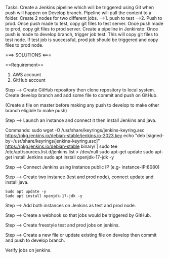 Tasks:
Create a Jenkins pipeline which will be triggered using Git when push will happen on Develop branch.
Pipeline will pull the content to a folder.
Create 2 nodes for two different jobs. -->1. push to test -->2. Push to prod.
Once push made to test, copy git files to test server.
Once push made to prod, copy git files to prod server.
Create a pipeline in Jenkinsto:
Once push is made to develop branch, trigger job test. This will copy git files to test node.
If test job is successful, prod job should be triggered and copy files to prod node.

===> SOLUTIONS <===

==Requirement==
1. AWS account
2. GitHub account

Step --> Create GitHub repository then clone repository to local system. Create develop branch and add some file to commit and push on GitHub.

(Create a file on master before making any push to develop to make other branch eligible to make push)

Step --> Launch an instance and connect it then install Jenkins and java.

Commands:
  sudo wget -O /usr/share/keyrings/jenkins-keyring.asc \
    https://pkg.jenkins.io/debian-stable/jenkins.io-2023.key
  echo "deb [signed-by=/usr/share/keyrings/jenkins-keyring.asc]" \
    https://pkg.jenkins.io/debian-stable binary/ | sudo tee \
    /etc/apt/sources.list.d/jenkins.list > /dev/null
  sudo apt-get update
  sudo apt-get install Jenkins
  sudo apt install openjdk-17-jdk -y

Step --> Connect Jenkins using instance public IP (e.g- instance-IP:8080)

Step --> Create two instance (test and prod node), connect update and install java.

	Sudo apt update -y
	Sudo apt install openjdk-17-jdk -y

Step --> Add both instances on Jenkins as test and prod node.

Step --> Create a webhook so that jobs would be triggered by GitHub.

Step --> Create freestyle test and prod jobs on jenkins.

Step --> Create a new file or update existing file on develop then commit and push to develop branch.

Verify jobs on jenkins.
